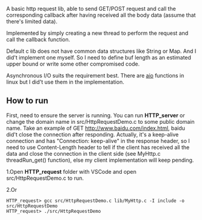 A basic http request lib, able to send GET/POST request and call the corresponding callback after having received all the body data (assume that there's limited data).

Implemented by simply creating a new thread to perform the request and call the callback function.

Default c lib does not have common data structures like String or Map. And I did't implement one myself. So I need to define buf length as an estimated upper bound or write some other compromised code.

Asynchronous I/O suits the requirement best. There are [aio](https://man7.org/linux/man-pages/man7/aio.7.html) functions in linux but I did't use them in the implementation.

## How to run

First, need to ensure the server is running. You can run **HTTP_server** or change the domain name in src/HttpRequestDemo.c to some public domain name. Take an example of GET <http://www.baidu.com/index.html>, baidu did't close the connection after responding. Actually, it's a keep-alive connection and has "Connection: keep-alive" in the response header, so I need to use Content-Length header to tell if the client has received all the data and close the connection in the client side (see MyHttp.c threadRun_get() function), else my client implementation will keep pending.

1.Open **HTTP_request** folder with VSCode and open src/HttpRequestDemo.c to run.

2.Or
```
HTTP_request> gcc src/HttpRequestDemo.c lib/MyHttp.c -I include -o src/HttpRequestDemo
HTTP_request> ./src/HttpRequestDemo
```